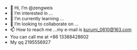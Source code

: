 - 👋 Hi, I’m @zengweis
- 👀 I’m interested in ...
- 🌱 I’m currently learning ...
- 💞️ I’m looking to collaborate on ...
- 📫 How to reach me ...my e-mail is kurumi_0610@163.com
- You can call me at +86 13388428602
- My qq 2195556927

<!---
zengweis/zengweis is a ✨ special ✨ repository because its `README.md` (this file) appears on your GitHub profile.
You can click the Preview link to take a look at your changes.
--->

